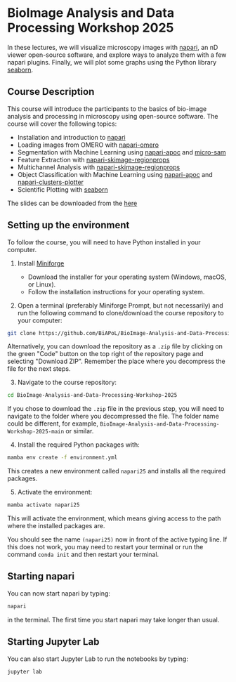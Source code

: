 # BioImage Analysis and Data Processing Workshop 2025

In these lectures, we will visualize microscopy images with [napari](https://napari.org/stable/), an nD viewer open-source software, and explore ways to analyze them with a few napari plugins. Finally, we will plot some graphs using the Python library [seaborn](https://seaborn.pydata.org/).

## Course Description

This course will introduce the participants to the basics of bio-image analysis and processing in microscopy using open-source software. The course will cover the following topics:

- Installation and introduction to [napari](https://napari.org/stable/)
- Loading images from OMERO with [napari-omero](https://github.com/tlambert03/napari-omero)
- Segmentation with Machine Learning using [napari-apoc](https://github.com/haesleinhuepf/napari-accelerated-pixel-and-object-classification) and [micro-sam](https://github.com/computational-cell-analytics/micro-sam)
- Feature Extraction with [napari-skimage-regionprops](https://github.com/haesleinhuepf/napari-skimage-regionprops)
- Multichannel Analysis with [napari-skimage-regionprops](https://github.com/haesleinhuepf/napari-skimage-regionprops)
- Object Classification with Machine Learning using [napari-apoc](https://github.com/haesleinhuepf/napari-accelerated-pixel-and-object-classification) and [napari-clusters-plotter](https://github.com/BiAPoL/napari-clusters-plotter)
- Scientific Plotting with [seaborn](https://seaborn.pydata.org/)

The slides can be downloaded from the [here](./Bio-Image%20Analysis%20with%20napari%20plugins.pdf)

## Setting up the environment

To follow the course, you will need to have Python installed in your computer. 

1. Install [Miniforge](https://conda-forge.org/download/)
   - Download the installer for your operating system (Windows, macOS, or Linux).
   - Follow the installation instructions for your operating system.

2. Open a terminal (preferably Miniforge Prompt, but not necessarily) and run the following command to clone/download the course repository to your computer:

```bash
git clone https://github.com/BiAPoL/BioImage-Analysis-and-Data-Processing-Workshop-2025.git
```

Alternatively, you can download the repository as a `.zip` file by clicking on the green "Code" button on the top right of the repository page and selecting "Download ZIP". Remember the place where you decompress the file for the next steps.

3. Navigate to the course repository:

```bash
cd BioImage-Analysis-and-Data-Processing-Workshop-2025
```

If you chose to download the `.zip` file in the previous step, you will need to navigate to the folder where you decompressed the file.
The folder name could be different, for example, `BioImage-Analysis-and-Data-Processing-Workshop-2025-main` or similar.

4. Install the required Python packages with:

```bash
mamba env create -f environment.yml
```

This creates a new environment called `napari25` and installs all the required packages.

5. Activate the environment:

```bash
mamba activate napari25
```

This will activate the environment, which means giving access to the path where the installed packages are.

You should see the name `(napari25)` now in front of the active typing line. If this does not work, you may need to restart your terminal or run the command `conda init` and then restart your terminal.

## Starting napari

You can now start napari by typing:

```bash
napari
```

in the terminal. The first time you start napari may take longer than usual.

## Starting Jupyter Lab

You can also start Jupyter Lab to run the notebooks by typing:

```bash
jupyter lab
```

